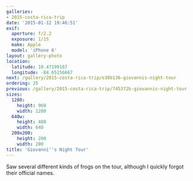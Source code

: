```yaml
---
galleries:
- 2015-costa-rica-trip
date: '2015-01-12 19:46:51'
exif:
  aperture: f/2.2
  exposure: 1/15
  make: Apple
  model: 'iPhone 6'
layout: gallery-photo
location:
  latitude: 10.47199167
  longitude: -84.65156667
next: /gallery/2015-costa-rica-trip/e38b136-giovannis-night-tour
ordering: 25
previous: /gallery/2015-costa-rica-trip/745372b-giovannis-night-tour
sizes:
  1280:
    height: 960
    width: 1280
  640w:
    height: 480
    width: 640
  200x200:
    height: 200
    width: 200
title: 'Giovanni''s Night Tour'
---
```


Saw several different kinds of frogs on the tour, although I quickly forgot their official names.

